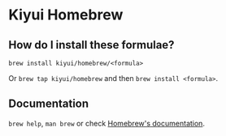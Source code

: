 # Kiyui Homebrew

## How do I install these formulae?

`brew install kiyui/homebrew/<formula>`

Or `brew tap kiyui/homebrew` and then `brew install <formula>`.

## Documentation

`brew help`, `man brew` or check [Homebrew's documentation](https://docs.brew.sh).
